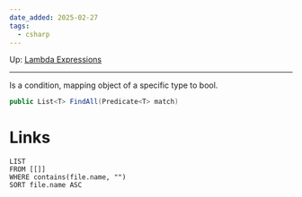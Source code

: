 ```yaml
---
date_added: 2025-02-27
tags:
  - csharp
---
```

Up: [Lambda Expressions](Lambda%20Expressions.md)
___
 Is a condition, mapping object of a specific type to bool.
 
```cs
public List<T> FindAll(Predicate<T> match)
```
# Links
```dataview
LIST
FROM [[]]
WHERE contains(file.name, "")
SORT file.name ASC
```
